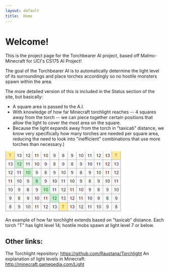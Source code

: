 ```yaml
---
layout: default
title:  Home
---
```


# Welcome!

This is the project page for the Torchbearer AI project, based off Malmo-Minecraft for UCI's CS175 AI Project!

The goal of the Torchbearer AI is to automatically determine the light level of its surroundings and place torches accordingly so no hostile monsters spawn within the area.

The more detailed version of this is included in the Status section of the site, but basically: 
- A square area is passed to the A.I. 
- With knowledge of how far Minecraft torchlight reaches -- 4 squares away from the torch -- we can piece together certain positions that allow the light to cover the most area on the square. 
- Because the light expands away from the torch in "taxicab" distance, we know very specifically how many torches are needed per square area, reducing the need to look into "inefficient" combinations that use more torches than necessary.)

![Torchlight is determined by "taxicab" distance](https://raw.githubusercontent.com/Raustana/Torchlight/master/docs/images/Torch_light.PNG)

An example of how far torchlight extends based on "taxicab" distance. Each torch "T" has light level 14; hostile mobs spawn at light level 7 or below.

## Other links:

The Torchlight repository: https://github.com/Raustana/Torchlight
An explanation of light levels in Minecraft: http://minecraft.gamepedia.com/Light


<!--_Add your text here_ -->

<!-- What's Markdown (`.md`)? -->

<!-- Markdown is markup that lets you write hypertext (HTML) documents
in easy-to-read and easy-to-write plain text.
No angle brackets `<></>` required for
paragraphs, lists, blockquotes, tables, etc. -->


<!-- This is a paragraph (in Markdown). Some more
text here. -->

<!-- This is another paragraph. -->

<!-- This is a list: -->

<!-- - Orange
- Apple
- Blueberry -->



<!-- Just getting started with Markdown?
See the [HTML <-> Markdown Quick Reference (Cheat Sheet)][quickref]. -->


<!-- [quickref]: https://github.com/mundimark/quickrefs/blob/master/HTML.md -->

